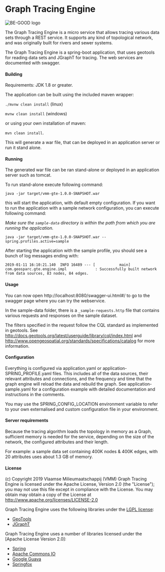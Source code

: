# Graph Tracing Engine                                                                        
![BE-GOOD logo](BE-GOOD_logo.png)

The Graph Tracing Engine is a micro service that allows tracing various data sets through a REST service. 
It supports any kind of topological network, and was originally built for rivers and sewer systems. 

The Graph Tracing Engine is a spring-boot application, that uses geotools for reading data sets and JGraphT for 
tracing. The web services are documented with swagger.

#### Building

Requirements: JDK 1.8 or greater.

The application can be built using the included maven wrapper:

`./mvnw clean install` (linux)

`mvnw clean install` (windows)

or using your own installation of maven:

`mvn clean install`.

This will generate a war file, that can be deployed in an application server or run it stand alone. 

#### Running

The generated war file can be ran stand-alone or deployed in an application server such as tomcat.

To run stand-alone execute following command:

`java -jar target/vmm-gte-1.0.0-SNAPSHOT.war`

this will start the application, with default empty configuration. If you want to run the application with 
a sample network configuration, you can execute following command:

*Make sure the `sample-data` directory is within the path from which you are running the application.*

`java -jar target/vmm-gte-1.0.0-SNAPSHOT.war --spring.profiles.active=sample`

After starting the application with the sample profile, you should see a bunch of log messages ending with:

`2019-01-11 16:10:21.140  INFO 16489 --- [           main] com.geosparc.gte.engine.impl             : Successfully built network from data sources, 83 nodes, 84 edges.`

#### Usage

You can now open http://localhost:8080/swagger-ui.html#/ to go to the swagger page where you can try the webservice.

In the sample-data folder, there is a `_sample-requests.http` file that contains various requests and responses on the sample dataset.

The filters specified in the request follow the CQL standard as implemented in geotools. 
See http://docs.geotools.org/latest/userguide/library/cql/index.html
and http://www.opengeospatial.org/standards/specifications/catalog
for more information.

#### Configuration

Everything is configured via application.yaml or application-SPRING_PROFILE.yaml files. This includes all of the data sources,
their relevant attributes and connections, and the frequency and time that the graph engine will reload the data and rebuild the graph.
See application-sample.yaml for a configuration example with detailed documentation and instructions in the comments.

You may use the SPRING_CONFIG_LOCATION environment variable to refer to your own externalised and custom configuration file in your environment.

#### Server requirements

Because the tracing algorithm loads the topology in memory as a Graph, sufficient memory is needed for the service, 
depending on the size of the network, the configured attributes and their length.

For example: a sample data set containing 400K nodes & 400K edges, with 20 attributes uses about 1.3 GB of memory.


#### License

(c) Copyright 2019 Vlaamse Milieumaatschappij (VMM)
Graph Tracing Engine is licensed under the Apache License, Version 2.0 (the "License"); you may not use this file except in compliance with the License. 
You may obtain may obtain a copy of the License at http://www.apache.org/licenses/LICENSE-2.0

Graph Tracing Engine uses the following libraries under the [LGPL license](LGPL.md):
- [GeoTools](http://geotools.org/)
- [JGraphT](https://jgrapht.org/)

Graph Tracing Engine uses a number of libraries licensed under the [Apache License Version 2.0]: 
- [Spring](http://www.springsource.org/)
- [Apache Commons IO](http://jakarta.apache.org/commons/)
- [Google Guava](https://github.com/google/guava)
- [Springfox](https://swagger.io/)

